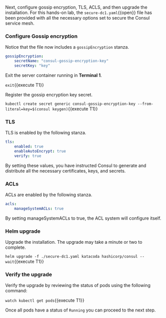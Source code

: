 Next, configure gossip encryption, TLS, ACLS,
and then upgrade the installation. For this hands-on
lab, the `secure-dc1.yaml`{{open}} file has been provided with
all the necessary options set to secure the Consul service mesh.

### Configure Gossip encryption

Notice that the file now includes a `gossipEncryption` stanza.

```yaml
gossipEncryption:
    secretName: "consul-gossip-encryption-key"
    secretKey: "key"
```

Exit the server container running in **Terminal 1**.

`exit`{{execute T1}}

Register the gossip encryption key secret.

`kubectl create secret generic consul-gossip-encryption-key --from-literal=key=$(consul keygen)`{{execute T1}}

### TLS

TLS is enabled by the following stanza.

```yaml
tls:
    enabled: true
    enableAutoEncrypt: true
    verify: true
```

By setting these values, you have instructed Consul to generate
and distribute all the necessary certificates, keys, and secrets.

### ACLs

ACLs are enabled by the following stanza.

```yaml
acls:
    manageSystemACLs: true
```

By setting manageSystemACLs to true, the ACL system will configure itself.

### Helm upgrade

Upgrade the installation. The upgrade may take a minute or two to complete.

`helm upgrade -f ./secure-dc1.yaml katacoda hashicorp/consul --wait`{{execute T1}}

### Verify the upgrade

Verify the upgrade by reviewing the status
of pods using the following command:

`watch kubectl get pods`{{execute T1}}

Once all pods have a status of `Running` you can proceed to the next step.
